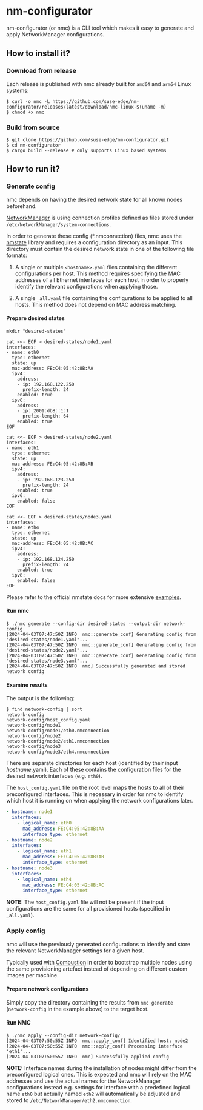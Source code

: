 # nm-configurator

nm-configurator (or nmc) is a CLI tool which makes it easy to generate and apply NetworkManager configurations.

## How to install it?

### Download from release

Each release is published with nmc already built for `amd64` and `arm64` Linux systems:

```shell
$ curl -o nmc -L https://github.com/suse-edge/nm-configurator/releases/latest/download/nmc-linux-$(uname -m)
$ chmod +x nmc
```

### Build from source

```shell
$ git clone https://github.com/suse-edge/nm-configurator.git
$ cd nm-configurator
$ cargo build --release # only supports Linux based systems
```

## How to run it?

### Generate config

nmc depends on having the desired network state for all known nodes beforehand.

[NetworkManager](https://documentation.suse.com/sle-micro/5.5/html/SLE-Micro-all/cha-nm-configuration.html)
is using connection profiles defined as files stored under `/etc/NetworkManager/system-connections`.

In order to generate these config (*.nmconnection) files, nmc uses the
[nmstate](https://github.com/nmstate/nmstate) library and requires a configuration directory as an input.
This directory must contain the desired network state in one of the following file formats:

1. A single or multiple `<hostname>.yaml` files containing the different configurations per host.
This method requires specifying the MAC addresses of all Ethernet interfaces for each host
in order to properly identify the relevant configurations when applying those.

2. A single `_all.yaml` file containing the configurations to be applied to all hosts.
This method does not depend on MAC address matching.

#### Prepare desired states

```shell
mkdir "desired-states"

cat <<- EOF > desired-states/node1.yaml
interfaces:
- name: eth0
  type: ethernet
  state: up
  mac-address: FE:C4:05:42:8B:AA
  ipv4:
    address:
    - ip: 192.168.122.250
      prefix-length: 24
    enabled: true
  ipv6:
    address:
    - ip: 2001:db8::1:1
      prefix-length: 64
    enabled: true
EOF

cat <<- EOF > desired-states/node2.yaml
interfaces:
- name: eth1
  type: ethernet
  state: up
  mac-address: FE:C4:05:42:8B:AB
  ipv4:
    address:
    - ip: 192.168.123.250
      prefix-length: 24
    enabled: true
  ipv6:
    enabled: false
EOF

cat <<- EOF > desired-states/node3.yaml
interfaces:
- name: eth4
  type: ethernet
  state: up
  mac-address: FE:C4:05:42:8B:AC
  ipv4:
    address:
    - ip: 192.168.124.250
      prefix-length: 24
    enabled: true
  ipv6:
    enabled: false
EOF
```

Please refer to the official nmstate docs for more extensive [examples](https://nmstate.io/examples.html).

#### Run nmc

```shell
$ ./nmc generate --config-dir desired-states --output-dir network-config
[2024-04-03T07:47:50Z INFO  nmc::generate_conf] Generating config from "desired-states/node1.yaml"...
[2024-04-03T07:47:50Z INFO  nmc::generate_conf] Generating config from "desired-states/node2.yaml"...
[2024-04-03T07:47:50Z INFO  nmc::generate_conf] Generating config from "desired-states/node3.yaml"...
[2024-04-03T07:47:50Z INFO  nmc] Successfully generated and stored network config
```

#### Examine results

The output is the following:

```shell
$ find network-config | sort
network-config
network-config/host_config.yaml
network-config/node1
network-config/node1/eth0.nmconnection
network-config/node2
network-config/node2/eth1.nmconnection
network-config/node3
network-config/node3/eth4.nmconnection
```

There are separate directories for each host (identified by their input <i>hostname</i>.yaml).
Each of these contains the configuration files for the desired network interfaces (e.g. `eth0`).

The `host_config.yaml` file on the root level maps the hosts to all of their preconfigured interfaces.
This is necessary in order for nmc to identify which host it is running on when applying the network configurations later.

```yaml
- hostname: node1
  interfaces:
    - logical_name: eth0
      mac_address: FE:C4:05:42:8B:AA
      interface_type: ethernet
- hostname: node2
  interfaces:
    - logical_name: eth1
      mac_address: FE:C4:05:42:8B:AB
      interface_type: ethernet
- hostname: node3
  interfaces:
    - logical_name: eth4
      mac_address: FE:C4:05:42:8B:AC
      interface_type: ethernet
```

**NOTE:** The `host_config.yaml` file will not be present if the input configurations are the same for all provisioned hosts (specified in `_all.yaml`).

### Apply config

nmc will use the previously generated configurations to identify and store the relevant NetworkManager settings for a given host.

Typically used with [Combustion](https://documentation.suse.com/sle-micro/5.5/single-html/SLE-Micro-deployment/#cha-images-combustion)
in order to bootstrap multiple nodes using the same provisioning artefact instead of depending on different custom images per machine.

#### Prepare network configurations

Simply copy the directory containing the results from `nmc generate` (`network-config` in the example above) to the target host.

#### Run NMC

```shell
$ ./nmc apply --config-dir network-config/
[2024-04-03T07:50:55Z INFO  nmc::apply_conf] Identified host: node2
[2024-04-03T07:50:55Z INFO  nmc::apply_conf] Processing interface 'eth1'...
[2024-04-03T07:50:55Z INFO  nmc] Successfully applied config
```

**NOTE:** Interface names during the installation of nodes might differ from the preconfigured logical ones.
This is expected and nmc will rely on the MAC addresses and use the actual names for the NetworkManager
configurations instead e.g. settings for interface with a predefined logical name `eth0` but actually named
`eth2` will automatically be adjusted and stored to `/etc/NetworkManager/eth2.nmconnection`.
